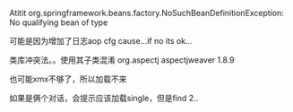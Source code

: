 Atitit   org.springframework.beans.factory.NoSuchBeanDefinitionException: No qualifying bean of type

可能是因为增加了日志aop cfg cause...if no its ok...



类库冲突法。。使用其子类混淆
  <dependency>
      <groupId>org.aspectj</groupId>
      <artifactId>aspectjweaver</artifactId>
      <version>1.8.9</version>
    </dependency>


也可能xmx不够了，所以加载不来

如果是俩个对话，会提示应该加载single，但是find 2..
